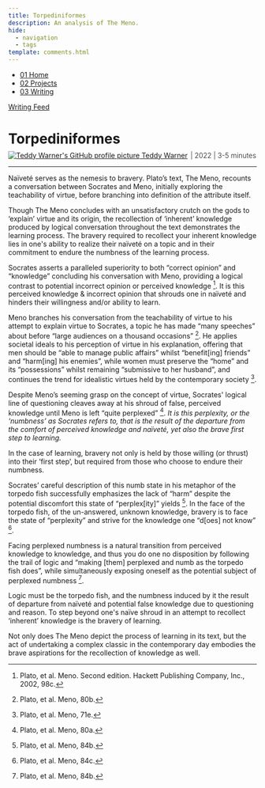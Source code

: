 ```yaml
---
title: Torpediniformes
description: An analysis of The Meno.
hide:
  - navigation
  - tags
template: comments.html
---
```


<head>
  <meta charset="UTF-8">
  <meta name="viewport" content="width=device-width, initial-scale=1.0">
  
  <!-- Primary Meta Tags -->
  <meta name="title" content="Torpediniformes - Teddy Warner">
  <meta name="description" content="An analysis of The Meno.">
  <meta name="keywords" content="Plato, The Meno, Socratic dialogue, Virtue, Naïveté, Learning process, Philosophy, Socrates, Meno, Bravery, Knowledge, Correct opinion">
  <meta name="author" content="Teddy Warner">
  <meta name="robots" content="index, follow">
  
  <!-- Open Graph / Facebook -->
  <meta property="og:type" content="website">
  <meta property="og:url" content="https://teddywarner.org/writings/torpediniformes/">
  <meta property="og:title" content="Torpediniformes - Teddy Warner">
  <meta property="og:description" content="An analysis of The Meno.">
  <meta property="og:image" content="https://teddywarner.org/assets/images/thumb.png?foo=bar">
  <meta property="og:image:type" content="image/png">
  <meta property="og:image:width" content="1200">
  <meta property="og:image:height" content="630">

  <!-- Twitter -->
  <meta property="twitter:card" content="summary_large_image">
  <meta property="twitter:url" content="https://teddywarner.org/writings/torpediniformes/">
  <meta property="twitter:title" content="Torpediniformes - Teddy Warner">
  <meta property="twitter:description" content="An analysis of The Meno.">
  <meta property="twitter:image" content="https://teddywarner.org/assets/images/thumb.png?foo=bar">

  <!-- Existing resource links -->
  <script src="https://kit.fontawesome.com/79ff35ecec.js" crossorigin="anonymous"></script>
  <link rel="preconnect" href="https://fonts.googleapis.com">
  <link rel="preconnect" href="https://fonts.gstatic.com" crossorigin>
  <link href="https://fonts.googleapis.com/css2?family=Crimson+Pro:ital,wght@0,200..900;1,200..900&display=swap" rel="stylesheet">
  <link href="https://fonts.googleapis.com/css2?family=Crimson+Pro:ital,wght@0,200..900;1,200..900&family=JetBrains+Mono:ital,wght@0,100..800;1,100..800&display=swap" rel="stylesheet">
  <link rel="stylesheet" href="../../assets/css/projects/project.css">
</head>

  <nav class="main-navigation">
    <ul>
      <li><a class="home" href="https://teddywarner.com"><span class="navnum">01</span> Home</a></li>
      <li><a class="proj" href="https://teddywarner.com/proj/"><span class="navnum">02</span> Projects</a></li>
      <li><a class="writ" href="https://teddywarner.com/writ/"><span class="navnum">03</span> Writing</a></li>
    </ul>
  </nav>

<div class="return2feed"><a href="https://teddywarner.org/writ"><i class="fa-solid fa-arrow-left-long"></i> Writing Feed</a></div>

# Torpediniformes

<div style="margin-top: -0.8em;">
  <span class="abtlinks"><a href="https://x.com/WarnerTeddy"><img src="https://avatars.githubusercontent.com/u/48384497" alt="Teddy Warner's GitHub profile picture" class="profilepic"><span class="abt" id="name"> Teddy Warner</a><span class="abt" style="font-weight: 300; padding-left: 6px;"><span class="year">| 2022 </span>| <span class="readTime"><i class="far fa-clock"></i> 3-5 minutes</span></span></span></span>
  <span class="share" style=" color: inherit;">
  <a class="fb" title="Share on Facebook" href="https://www.facebook.com/sharer/sharer.php?u=https://teddywarner.org/writings/torpediniformes/"><i class="fa-brands fa-facebook"></i></a>
  <a class="twitter" title="Share on Twitter" href="https://twitter.com/intent/tweet?url=https://teddywarner.org/writings/torpediniformes/&text="><i class="fa-brands fa-x-twitter"></i></a>
  <a class="pin" title="Share on Pinterest" href="https://pinterest.com/pin/create/button/?url=https://teddywarner.org/writings/torpediniformes/&media=&description="><i class="fa-brands fa-pinterest"></i></a>
  <a class="ln" title="Share on LinkedIn" href="https://www.linkedin.com/shareArticle?mini=true&url=https://teddywarner.org/writings/torpediniformes/"><i class="fab fa-linkedin"></i></a>
  <a class="email" title="Share via Email" href="mailto:info@example.com?&subject=&cc=&bcc=&body=https://teddywarner.org/writings/torpediniformes/%0A"><i class="fa-solid fa-paper-plane"></i></a>
  </span>
</div>

---

Naïveté serves as the nemesis to bravery. Plato’s text, The Meno, recounts a conversation between Socrates and Meno, initially exploring the teachability of virtue, before branching into definition of the attribute itself. 

Though The Meno concludes with an unsatisfactory crutch on the gods to ‘explain’ virtue and its origin, the recollection of ‘inherent’ knowledge produced by logical conversation throughout the text demonstrates the learning process. The bravery required to recollect your inherent knowledge lies in one's ability to realize their naïveté on a topic and in their commitment to endure the numbness of the learning process. 

Socrates asserts a paralleled superiority to both “correct opinion” and “knowledge” concluding his conversation with Meno, providing a logical contrast to potential incorrect opinion or perceived knowledge [^1]. It is this perceived knowledge & incorrect opinion that shrouds one in naïveté and hinders their willingness and/or ability to learn.

Meno branches his conversation from the teachability of virtue to his attempt to explain virtue to Socrates, a topic he has made “many speeches” about before “large audiences on a thousand occasions” [^2]. He applies societal ideals to his perception of virtue in his explanation, offering that men should be “able to manage public affairs” whilst “benefit[ing] friends” and “harm[ing] his enemies”, while women must preserve the “home” and its “possessions” whilst remaining “submissive to her husband”, and continues the trend for idealistic virtues held by the contemporary society [^3]. 

Despite Meno’s seeming grasp on the concept of virtue, Socrates' logical line of questioning cleaves away at his shroud of false, perceived knowledge until Meno is left “quite perplexed” [^4]. *It is this perplexity, or the ‘numbness’ as Socrates refers to, that is the result of the departure from the comfort of perceived knowledge and naïveté, yet also the brave first step to learning.*

In the case of learning, bravery not only is held by those willing (or thrust) into their ‘first step’, but required from those who choose to endure their numbness. 

Socrates’ careful description of this numb state in his metaphor of the torpedo fish successfully emphasizes the lack of “harm” despite the potential discomfort this state of “perplex[ity]” yields [^5]. In the face of the torpedo fish, of the un-answered, unknown knowledge, bravery is to face the state of “perplexity” and strive for the knowledge one “d[oes] not know” [^6]. 

Facing perplexed numbness is a natural transition from perceived knowledge to knowledge, and thus you do one no disposition by following the trail of logic and “making [them] perplexed and numb as the torpedo fish does”, while simultaneously exposing oneself as the potential subject of perplexed numbness [^5]. 

Logic must be the torpedo fish, and the numbness induced by it the result of departure from naïveté and potential false knowledge due to questioning and reason. To step beyond one's naïve shroud in an attempt to recollect ‘inherent’ knowledge is the bravery of learning.

Not only does The Meno depict the process of learning in its text, but the act of undertaking a complex classic in the contemporary day embodies the brave aspirations for the recollection of knowledge as well. 

[^1]: Plato, et al. Meno. Second edition. Hackett Publishing Company, Inc., 2002, 98c.
[^2]: Plato, et al. Meno, 80b.
[^3]: Plato, et al. Meno, 71e.
[^4]: Plato, et al. Meno, 80a.
[^5]: Plato, et al. Meno, 84b.
[^6]: Plato, et al. Meno, 84c.